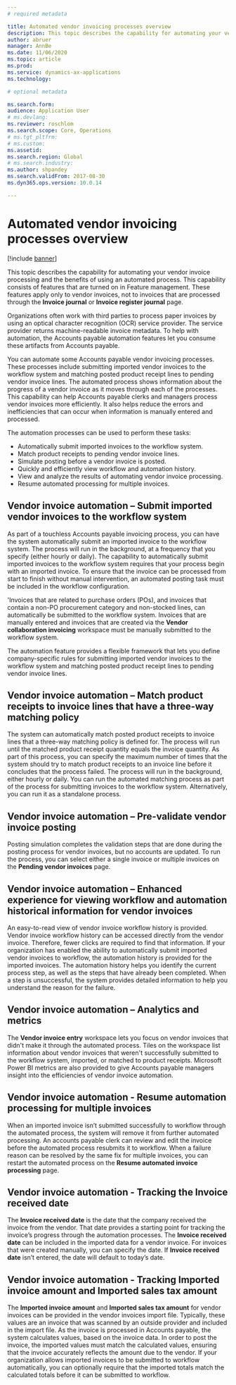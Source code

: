 ```yaml
---
# required metadata

title: Automated vendor invoicing processes overview
description: This topic describes the capability for automating your vendor invoice processing and the benefits of using an automated process. 
author: abruer
manager: AnnBe
ms.date: 11/06/2020
ms.topic: article
ms.prod: 
ms.service: dynamics-ax-applications
ms.technology: 

# optional metadata

ms.search.form:  
audience: Application User
# ms.devlang: 
ms.reviewer: roschlom
ms.search.scope: Core, Operations
# ms.tgt_pltfrm: 
# ms.custom: 
ms.assetid: 
ms.search.region: Global
# ms.search.industry: 
ms.author: shpandey
ms.search.validFrom: 2017-08-30
ms.dyn365.ops.version: 10.0.14

---
```


# Automated vendor invoicing processes overview

[!include [banner](../includes/banner.md)]

This topic describes the capability for automating your vendor invoice processing and the benefits of using an automated process. This capability consists of features that are turned on in Feature management. These features apply only to vendor invoices, not to invoices that are processed through the **Invoice journal** or **Invoice register journal** page.

Organizations often work with third parties to process paper invoices by using an optical character recognition (OCR) service provider. The service provider returns machine-readable invoice metadata. To help with automation, the Accounts payable automation features let you consume these artifacts from Accounts payable.

You can automate some Accounts payable vendor invoicing processes. These processes include submitting imported vendor invoices to the workflow system and matching posted product receipt lines to pending vendor invoice lines. The automated process shows information about the progress of a vendor invoice as it moves through each of the processes. This capability can help Accounts payable clerks and managers process vendor invoices more efficiently. It also helps reduce the errors and inefficiencies that can occur when information is manually entered and processed.

The automation processes can be used to perform these tasks:

- Automatically submit imported invoices to the workflow system.
- Match product receipts to pending vendor invoice lines.
- Simulate posting before a vendor invoice is posted.
- Quickly and efficiently view workflow and automation history.
- View and analyze the results of automating vendor invoice processing.
- Resume automated processing for multiple invoices.

## Vendor invoice automation – Submit imported vendor invoices to the workflow system

As part of a touchless Accounts payable invoicing process, you can have the system automatically submit an imported invoice to the workflow system. The process will run in the background, at a frequency that you specify (either hourly or daily). The capability to automatically submit imported invoices to the workflow system requires that your process begin with an imported invoice. To ensure that the invoice can be processed from start to finish without manual intervention, an automated posting task must be included in the workflow configuration.

'Invoices that are related to purchase orders (POs), and invoices that contain a non-PO procurement category and non-stocked lines, can automatically be submitted to the workflow system. Invoices that are manually entered and invoices that are created via the **Vendor collaboration invoicing** workspace must be manually submitted to the workflow system.

The automation feature provides a flexible framework that lets you define company-specific rules for submitting imported vendor invoices to the workflow system and matching posted product receipt lines to pending vendor invoice lines.

## Vendor invoice automation – Match product receipts to invoice lines that have a three-way matching policy

The system can automatically match posted product receipts to invoice lines that a three-way matching policy is defined for. The process will run until the matched product receipt quantity equals the invoice quantity. As part of this process, you can specify the maximum number of times that the system should try to match product receipts to an invoice line before it concludes that the process failed. The process will run in the background, either hourly or daily. You can run the automated matching process as part of the process for submitting invoices to the workflow system. Alternatively, you can run it as a standalone process.

## Vendor invoice automation – Pre-validate vendor invoice posting

Posting simulation completes the validation steps that are done during the posting process for vendor invoices, but no accounts are updated. To run the process, you can select either a single invoice or multiple invoices on the **Pending vendor invoices** page.

## Vendor invoice automation – Enhanced experience for viewing workflow and automation historical information for vendor invoices

An easy-to-read view of vendor invoice workflow history is provided. Vendor invoice workflow history can be accessed directly from the vendor invoice. Therefore, fewer clicks are required to find that information. If your organization has enabled the ability to automatically submit imported vendor invoices to workflow, the automation history is provided for the imported invoices. The automation history helps you identify the current process step, as well as the steps that have already been completed. When a step is unsuccessful, the system provides detailed information to help you understand the reason for the failure.

## Vendor invoice automation – Analytics and metrics

The **Vendor invoice entry** workspace lets you focus on vendor invoices that didn't make it through the automated process. Tiles on the workspace list information about vendor invoices that weren't successfully submitted to the workflow system, imported, or matched to product receipts. Microsoft Power BI metrics are also provided to give Accounts payable managers insight into the efficiencies of vendor invoice automation.

## Vendor invoice automation - Resume automation processing for multiple invoices
When an imported invoice isn’t submitted successfully to workflow through the automated process, the system will remove it from further automated processing. An accounts payable clerk can review and edit the invoice before the automated process resubmits it to workflow. When a failure reason can be resolved by the same fix for multiple invoices, you can restart the automated process on the **Resume automated invoice processing** page. 

## Vendor invoice automation - Tracking the Invoice received date
The **Invoice received date** is the date that the company received the invoice from the vendor. That date provides a starting point for tracking the invoice’s progress through the automation processes. The **Invoice received date** can be included in the imported data for a vendor invoice. For invoices that were created manually, you can specify the date. If **Invoice received date** isn’t entered, the date will default to today’s date.

## Vendor invoice automation - Tracking Imported invoice amount and Imported sales tax amount
The **Imported invoice amount** and **Imported sales tax amount** for vendor invoices can be provided in the vendor invoices import file. Typically, these values are an invoice that was scanned by an outside provider and included in the import file. As the invoice is processed in Accounts payable, the system calculates values, based on the invoice data. In order to post the invoice, the imported values must match the calculated values, ensuring that the invoice accurately reflects the amount due to the vendor. If your organization allows imported invoices to be submitted to workflow automatically, you can optionally require that the imported totals match the calculated totals before it can be submitted to workflow.


